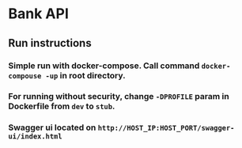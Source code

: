 # Bank API
## Run instructions
### Simple run with docker-compose. Call command `docker-compouse -up` in root directory.
### For running without security, change `-DPROFILE` param in Dockerfile from `dev` to `stub`.
### Swagger ui located on `http://HOST_IP:HOST_PORT/swagger-ui/index.html`
